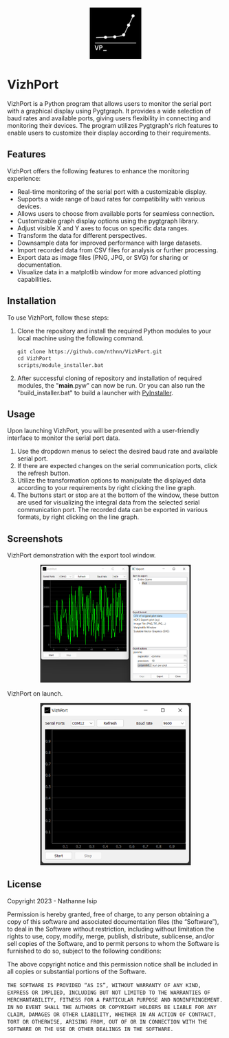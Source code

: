 <p align="center">
    <img src="assets/vizhport.png" width="120px" />
</p>

# VizhPort

VizhPort is a Python program that allows users to monitor the serial port with a graphical display using Pygtgraph. It provides a wide selection of baud rates and available ports, giving users flexibility in connecting and monitoring their devices. The program utilizes Pygtgraph's rich features to enable users to customize their display according to their requirements.

## Features

VizhPort offers the following features to enhance the monitoring experience:

- Real-time monitoring of the serial port with a customizable display.
- Supports a wide range of baud rates for compatibility with various devices.
- Allows users to choose from available ports for seamless connection.
- Customizable graph display options using the pygtgraph library.
- Adjust visible X and Y axes to focus on specific data ranges.
- Transform the data for different perspectives.
- Downsample data for improved performance with large datasets.
- Import recorded data from CSV files for analysis or further processing.
- Export data as image files (PNG, JPG, or SVG) for sharing or documentation.
- Visualize data in a matplotlib window for more advanced plotting capabilities.

## Installation

To use VizhPort, follow these steps:

1. Clone the repository and install the required Python modules to your local machine using the following command.
    ```batch
    git clone https://github.com/nthnn/VizhPort.git
    cd VizhPort
    scripts/module_installer.bat
    ```

2. After successful cloning of repository and installation of required modules, the "__main__.pyw" can now be run. Or you can also run the "build_installer.bat" to build a launcher with [PyInstaller](https://pyinstaller.org/).

## Usage

Upon launching VizhPort, you will be presented with a user-friendly interface to monitor the serial port data.

1. Use the dropdown menus to select the desired baud rate and available serial port.
2. If there are expected changes on the serial communication ports, click the refresh button.
3. Utilize the transformation options to manipulate the displayed data according to your requirements by right clicking the line graph.
4. The buttons start or stop are at the bottom of the window, these button are used for visualizing the integral data from the selected serial communication port. The recorded data can be exported in various formats, by right clicking on the line graph.

## Screenshots

VizhPort demonstration with the export tool window.

<p align="center">
    <img src="assets/screenshot-1.png" width="350" />
</p>

VizhPort on launch.

<p align="center">
    <img src="assets/screenshot-2.png" width="350" />
</p>

## License

Copyright 2023 - Nathanne Isip

Permission is hereby granted, free of charge, to any person obtaining a copy of this software and associated documentation files (the “Software”), to deal in the Software without restriction, including without limitation the rights to use, copy, modify, merge, publish, distribute, sublicense, and/or sell copies of the Software, and to permit persons to whom the Software is furnished to do so, subject to the following conditions:

The above copyright notice and this permission notice shall be included in all copies or substantial portions of the Software.

```THE SOFTWARE IS PROVIDED “AS IS”, WITHOUT WARRANTY OF ANY KIND, EXPRESS OR IMPLIED, INCLUDING BUT NOT LIMITED TO THE WARRANTIES OF MERCHANTABILITY, FITNESS FOR A PARTICULAR PURPOSE AND NONINFRINGEMENT. IN NO EVENT SHALL THE AUTHORS OR COPYRIGHT HOLDERS BE LIABLE FOR ANY CLAIM, DAMAGES OR OTHER LIABILITY, WHETHER IN AN ACTION OF CONTRACT, TORT OR OTHERWISE, ARISING FROM, OUT OF OR IN CONNECTION WITH THE SOFTWARE OR THE USE OR OTHER DEALINGS IN THE SOFTWARE.```